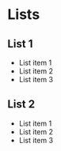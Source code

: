 # Lists

## List 1

* List item 1
* List item 2
* List item 3

## List 2

- List item 1
- List item 2
- List item 3
